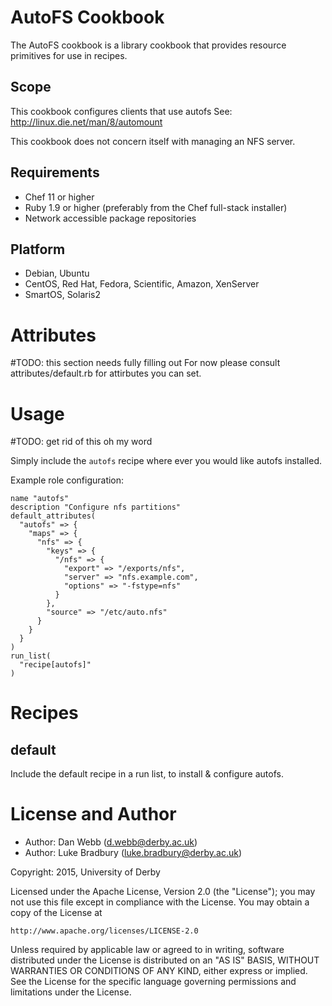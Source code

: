 AutoFS Cookbook
===============
The AutoFS cookbook is a library cookbook that provides resource primitives for
use in recipes.

Scope
-----
This cookbook configures clients that use autofs
See: http://linux.die.net/man/8/automount
 
This cookbook does not concern itself with managing an NFS server.

Requirements
------------
- Chef 11 or higher
- Ruby 1.9 or higher (preferably from the Chef full-stack installer)
- Network accessible package repositories

 Platform
---------
* Debian, Ubuntu
* CentOS, Red Hat, Fedora, Scientific, Amazon, XenServer
* SmartOS, Solaris2


Attributes 
============

#TODO: this section needs fully filling out
For now please consult attributes/default.rb for attirbutes you can set. 

Usage
=====


#TODO: get rid of this oh my word

Simply include the `autofs` recipe where ever you would like autofs installed.

Example role configuration:

    name "autofs"
    description "Configure nfs partitions"
    default_attributes(
      "autofs" => {
        "maps" => {
          "nfs" => {
            "keys" => {
              "/nfs" => {
                "export" => "/exports/nfs",
                "server" => "nfs.example.com",
                "options" => "-fstype=nfs"
              }
            },
            "source" => "/etc/auto.nfs"
          }
        }
      }
    )
    run_list(
      "recipe[autofs]"
    )

Recipes
=======

## default

Include the default recipe in a run list, to install & configure autofs.

License and Author
==================

* Author: Dan Webb (<d.webb@derby.ac.uk>)
* Author: Luke Bradbury (<luke.bradbury@derby.ac.uk>)


Copyright: 2015, University of Derby

Licensed under the Apache License, Version 2.0 (the "License");
you may not use this file except in compliance with the License.
You may obtain a copy of the License at

    http://www.apache.org/licenses/LICENSE-2.0

Unless required by applicable law or agreed to in writing, software
distributed under the License is distributed on an "AS IS" BASIS,
WITHOUT WARRANTIES OR CONDITIONS OF ANY KIND, either express or implied.
See the License for the specific language governing permissions and
limitations under the License.
